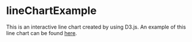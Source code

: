 # lineChartExample

This is an interactive line chart created by using D3.js. An example of this line chart can be found <a href='http://ycsu.pythonanywhere.com/project/16'>here</a>.
